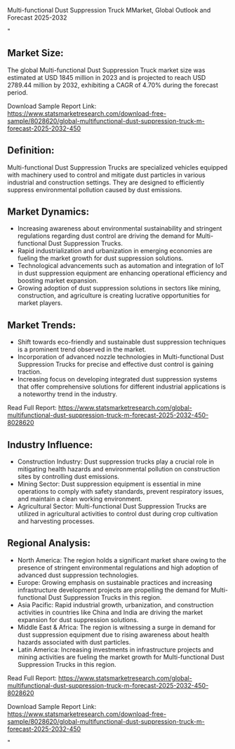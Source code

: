 Multi-functional Dust Suppression Truck MMarket, Global Outlook and Forecast 2025-2032 

"<html>
<h2>Market Size:</h2>
<p>The global Multi-functional Dust Suppression Truck market size was estimated at USD 1845 million in 2023 and is projected to reach USD 2789.44 million by 2032, exhibiting a CAGR of 4.70% during the forecast period.</p>
<p>Download Sample Report Link: <a href='https://www.statsmarketresearch.com/download-free-sample/8028620/global-multifunctional-dust-suppression-truck-m-forecast-2025-2032-450'>https://www.statsmarketresearch.com/download-free-sample/8028620/global-multifunctional-dust-suppression-truck-m-forecast-2025-2032-450</a></p> 

<h2>Definition:</h2>
<p>Multi-functional Dust Suppression Trucks are specialized vehicles equipped with machinery used to control and mitigate dust particles in various industrial and construction settings. They are designed to efficiently suppress environmental pollution caused by dust emissions.</p>

<h2>Market Dynamics:</h2>
<ul>
  <li>Increasing awareness about environmental sustainability and stringent regulations regarding dust control are driving the demand for Multi-functional Dust Suppression Trucks.</li>
  <li>Rapid industrialization and urbanization in emerging economies are fueling the market growth for dust suppression solutions.</li>
  <li>Technological advancements such as automation and integration of IoT in dust suppression equipment are enhancing operational efficiency and boosting market expansion.</li>
  <li>Growing adoption of dust suppression solutions in sectors like mining, construction, and agriculture is creating lucrative opportunities for market players.</li>
</ul>

<h2>Market Trends:</h2>
<ul>
  <li>Shift towards eco-friendly and sustainable dust suppression techniques is a prominent trend observed in the market.</li>
  <li>Incorporation of advanced nozzle technologies in Multi-functional Dust Suppression Trucks for precise and effective dust control is gaining traction.</li>
  <li>Increasing focus on developing integrated dust suppression systems that offer comprehensive solutions for different industrial applications is a noteworthy trend in the industry.</li>
</ul>
<p>Read Full Report: <a href='https://www.statsmarketresearch.com/global-multifunctional-dust-suppression-truck-m-forecast-2025-2032-450-8028620'>https://www.statsmarketresearch.com/global-multifunctional-dust-suppression-truck-m-forecast-2025-2032-450-8028620</a></p> 

<h2>Industry Influence:</h2>
<ul>
  <li>Construction Industry: Dust suppression trucks play a crucial role in mitigating health hazards and environmental pollution on construction sites by controlling dust emissions.</li>
  <li>Mining Sector: Dust suppression equipment is essential in mine operations to comply with safety standards, prevent respiratory issues, and maintain a clean working environment.</li>
  <li>Agricultural Sector: Multi-functional Dust Suppression Trucks are utilized in agricultural activities to control dust during crop cultivation and harvesting processes.</li>
</ul>

<h2>Regional Analysis:</h2>
<ul>
  <li>North America: The region holds a significant market share owing to the presence of stringent environmental regulations and high adoption of advanced dust suppression technologies.</li>
  <li>Europe: Growing emphasis on sustainable practices and increasing infrastructure development projects are propelling the demand for Multi-functional Dust Suppression Trucks in this region.</li>
  <li>Asia Pacific: Rapid industrial growth, urbanization, and construction activities in countries like China and India are driving the market expansion for dust suppression solutions.</li>
  <li>Middle East & Africa: The region is witnessing a surge in demand for dust suppression equipment due to rising awareness about health hazards associated with dust particles.</li>
  <li>Latin America: Increasing investments in infrastructure projects and mining activities are fueling the market growth for Multi-functional Dust Suppression Trucks in this region.</li>
</ul>
<p>Read Full Report: <a href='https://www.statsmarketresearch.com/global-multifunctional-dust-suppression-truck-m-forecast-2025-2032-450-8028620'>https://www.statsmarketresearch.com/global-multifunctional-dust-suppression-truck-m-forecast-2025-2032-450-8028620</a></p> 

<p>Download Sample Report Link: <a href='https://www.statsmarketresearch.com/download-free-sample/8028620/global-multifunctional-dust-suppression-truck-m-forecast-2025-2032-450'>https://www.statsmarketresearch.com/download-free-sample/8028620/global-multifunctional-dust-suppression-truck-m-forecast-2025-2032-450</a></p>
</html>"
